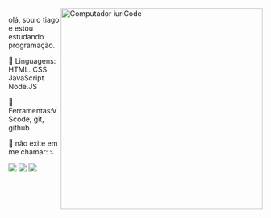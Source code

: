 <img src="https://raw.githubusercontent.com/MicaelliMedeiros/micaellimedeiros/master/image/computer-illustration.png" min-width="400px" max-width="400px" width="400px" align="right" alt="Computador iuriCode">

<p align="left"> 
 olá, sou o tiago e estou estudando programação.
</p>

<p align="left">
  🦄 Linguagens: HTML. CSS. JavaScript Node.JS
</p>

<p align="left">
  💼 Ferramentas:VScode, git, github.
</p>

<p align="left">
  💌 não exite em me chamar: ⤵️
</p>

<p align="left">
 

  <a href="https://www.instagram.com/tiago_agostinho_/" alt="Instagram">
  <img src="https://img.shields.io/badge/Instagram-E4405F?style=for-the-badge&logo=instagram&logoColor=white"/></a>
 
 <a href="https://www.linkedin.com/in/tiago-da-s-agostinho-69056022a/" alt="LinkedIn">
  <img src="https://img.shields.io/badge/LinkedIn-0077B5?style=for-the-badge&logo=linkedin&logoColor=white"/></a>
 
 <a href="https://mail.google.com/mail/u/0/#search/tiagoagostinho49%40gmail.com"> 
  <img src="https://img.shields.io/badge/Gmail-D14836?style=for-the-badge&logo=gmail&logoColor=white"/><a>
 
